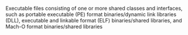 Executable files consisting of one or more shared classes and interfaces, such as portable executable (PE) format binaries/dynamic link libraries (DLL), executable and linkable format (ELF) binaries/shared libraries, and Mach-O format binaries/shared libraries
